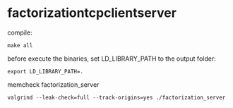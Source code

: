# factorizationtcpclientserver

compile:
```
make all
```
before execute the binaries, set LD_LIBRARY_PATH to the output folder:
```
export LD_LIBRARY_PATH=.
```
memcheck factorization_server
```
valgrind --leak-check=full --track-origins=yes ./factorization_server
```